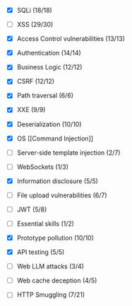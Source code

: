 - [x] SQLi (18/18)
- [ ] XSS (29/30)
- [x] Access Control vulnerabilities (13/13)
- [x] Authentication (14/14)
- [x] Business Logic (12/12)
- [x] CSRF (12/12)
- [x] Path traversal (6/6)
- [x] XXE (9/9)
- [x] Deserialization (10/10)
- [x] OS [[Command Injection]]
- [ ] Server-side template injection (2/7)
- [ ] WebSockets (1/3)
- [x] Information disclosure (5/5)
- [ ] File upload vulnerabilities (6/7)
- [ ] JWT (5/8)
- [ ] Essential skills (1/2)
- [x] Prototype pollution (10/10)
- [x] API testing (5/5)
- [ ] Web LLM attacks (3/4)
- [ ] Web cache deception (4/5)
- [ ] HTTP Smuggling (7/21)


